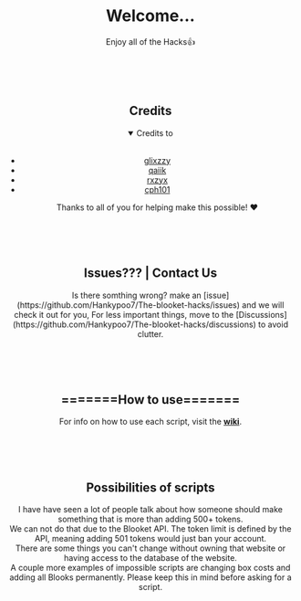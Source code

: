 <div align="center"> <!-- don't remove this -->
  <h1>Welcome...</h1>
  <p>
    Enjoy all of the Hacks👍
  </p>
  <br>
  <br>
  <br>
  <h2>Credits</h2>
<details open>
<summary>Credits to</summary>
<br>
  
  <ul>
    <li><a href="https://github.com/therealgliz">glixzzy</a></li>
    <li><a href="https://github.com/qaiik">qaiik</a></li>
    <li><a href="https://github.com/rxzyx">rxzyx</a></li>
    <li><a href="https://github.com/cph101">cph101</a></li>
    
  <p>Thanks to all of you for helping make this possible! ❤️</p>
  </ul>
</details>



  <br>
  <br>
  <br>
  <h2>Issues??? | Contact Us</h2>
  <p>Is there somthing wrong? make an [issue](https://github.com/Hankypoo7/The-blooket-hacks/issues) and we will check it out for you, For less important things, move to the [Discussions](https://github.com/Hankypoo7/The-blooket-hacks/discussions) to avoid clutter.</p>
  <br>
  <br>
  <br>
  <h2>=======How to use=======</h2>
  
  <p>For info on how to use each script, visit the <b><a href="https://github.com/Hankypoo7/The-blooket-hacks/wiki">wiki</a></b>.</p>
  <br>
  <br>
  <br>
  <h2>Possibilities of scripts</h2>
  
  <p>
    I have have seen a lot of people talk about how someone should make something that is more than adding 500+ tokens.<br>
    We can not do that due to the Blooket API. The token limit is defined by the API, meaning adding 501 tokens would just ban your account.<br>
    There are some things you can't change without owning that website or having access to the database of the website.<br>
    A couple more examples of impossible scripts are changing box costs and adding all Blooks permanently. Please keep this in mind before asking for a script.<br>
  </p>
</div>
